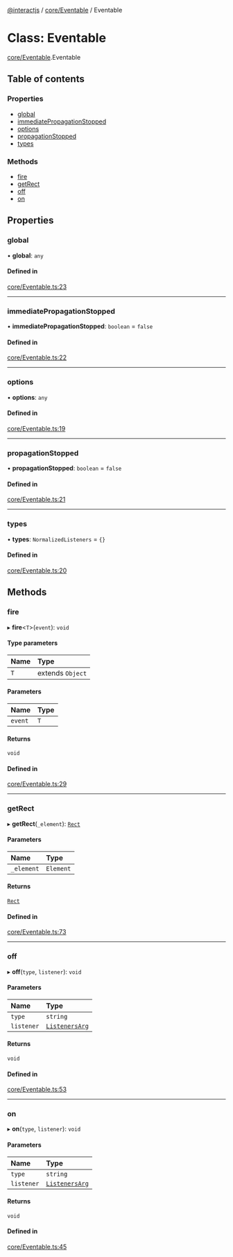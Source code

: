 [@interactjs](../README.md) / [core/Eventable](../modules/core_Eventable.md) / Eventable

# Class: Eventable

[core/Eventable](../modules/core_Eventable.md).Eventable

## Table of contents

### Properties

- [global](core_Eventable.Eventable.md#global)
- [immediatePropagationStopped](core_Eventable.Eventable.md#immediatepropagationstopped)
- [options](core_Eventable.Eventable.md#options)
- [propagationStopped](core_Eventable.Eventable.md#propagationstopped)
- [types](core_Eventable.Eventable.md#types)

### Methods

- [fire](core_Eventable.Eventable.md#fire)
- [getRect](core_Eventable.Eventable.md#getrect)
- [off](core_Eventable.Eventable.md#off)
- [on](core_Eventable.Eventable.md#on)

## Properties

### global

• **global**: `any`

#### Defined in

[core/Eventable.ts:23](https://github.com/taye/interact.js/blob/24fdee86/packages/@interactjs/core/Eventable.ts#L23)

___

### immediatePropagationStopped

• **immediatePropagationStopped**: `boolean` = `false`

#### Defined in

[core/Eventable.ts:22](https://github.com/taye/interact.js/blob/24fdee86/packages/@interactjs/core/Eventable.ts#L22)

___

### options

• **options**: `any`

#### Defined in

[core/Eventable.ts:19](https://github.com/taye/interact.js/blob/24fdee86/packages/@interactjs/core/Eventable.ts#L19)

___

### propagationStopped

• **propagationStopped**: `boolean` = `false`

#### Defined in

[core/Eventable.ts:21](https://github.com/taye/interact.js/blob/24fdee86/packages/@interactjs/core/Eventable.ts#L21)

___

### types

• **types**: `NormalizedListeners` = `{}`

#### Defined in

[core/Eventable.ts:20](https://github.com/taye/interact.js/blob/24fdee86/packages/@interactjs/core/Eventable.ts#L20)

## Methods

### fire

▸ **fire**\<`T`\>(`event`): `void`

#### Type parameters

| Name | Type |
| :------ | :------ |
| `T` | extends `Object` |

#### Parameters

| Name | Type |
| :------ | :------ |
| `event` | `T` |

#### Returns

`void`

#### Defined in

[core/Eventable.ts:29](https://github.com/taye/interact.js/blob/24fdee86/packages/@interactjs/core/Eventable.ts#L29)

___

### getRect

▸ **getRect**(`_element`): [`Rect`](../interfaces/core_types.Rect.md)

#### Parameters

| Name | Type |
| :------ | :------ |
| `_element` | `Element` |

#### Returns

[`Rect`](../interfaces/core_types.Rect.md)

#### Defined in

[core/Eventable.ts:73](https://github.com/taye/interact.js/blob/24fdee86/packages/@interactjs/core/Eventable.ts#L73)

___

### off

▸ **off**(`type`, `listener`): `void`

#### Parameters

| Name | Type |
| :------ | :------ |
| `type` | `string` |
| `listener` | [`ListenersArg`](../modules/core_types.md#listenersarg) |

#### Returns

`void`

#### Defined in

[core/Eventable.ts:53](https://github.com/taye/interact.js/blob/24fdee86/packages/@interactjs/core/Eventable.ts#L53)

___

### on

▸ **on**(`type`, `listener`): `void`

#### Parameters

| Name | Type |
| :------ | :------ |
| `type` | `string` |
| `listener` | [`ListenersArg`](../modules/core_types.md#listenersarg) |

#### Returns

`void`

#### Defined in

[core/Eventable.ts:45](https://github.com/taye/interact.js/blob/24fdee86/packages/@interactjs/core/Eventable.ts#L45)

